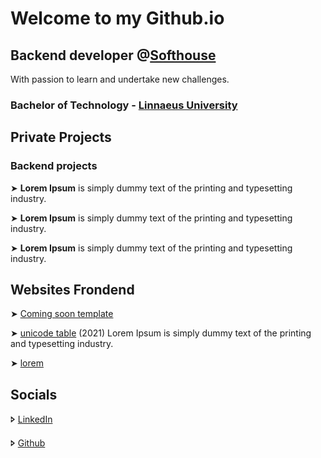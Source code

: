 # Welcome to my Github.io

## Backend developer @[Softhouse](www.softhouse.se)

With passion to learn and undertake new challenges.

### Bachelor of Technology - [Linnaeus University](https://lnu.se/en/programme/software-technology-programme/vaxjo-international-autumn/)

## Private Projects

### Backend projects

&#10148; **Lorem Ipsum** is simply dummy text of the printing and typesetting industry.

&#10148; **Lorem Ipsum** is simply dummy text of the printing and typesetting industry.

&#10148; **Lorem Ipsum** is simply dummy text of the printing and typesetting industry.

## Websites Frondend
&#10148; [Coming soon template](https://comingtemplate.netlify.app/)

&#10148; [unicode table](https://unicode-table.com/en/27A4/) (2021) Lorem Ipsum is simply dummy text of the printing and typesetting industry.

&#10148; [lorem](https://www.lipsum.com/)

## Socials

&#129174; [LinkedIn](https://www.linkedin.com/in/rashed-qazizada-1b64b68a/)

&#129174; [Github](github.com/rqkohistani)
